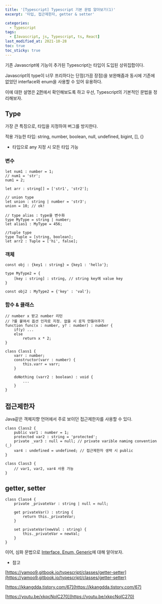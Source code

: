 ```yaml
---
title: '[Typescript] Typescript 기본 문법 알아보기(1)'
excerpt: '타입, 접근제한자, getter & setter'

categories:
  - Typescript
tags:
  - [Javascript, js, Typescript, ts, React]
last_modified_at: 2021-10-28
toc: true  
toc_sticky: true
---
```


기존 Javascript에 기능이 추가된 Typescript는 타입이 도입된 상위집합이다.

Javascript의 type이 너무 프리하다는 단점(가끔 장점)을 보완해줌과 동시에 기존에 없었던 interface와 enum을 사용할 수 있어 유용하다.

이에 대한 설명은 [2편](https://waterdrag0n.github.io/typescript/Typescript(2)/)에서 확인해보도록 하고 우선, Typescript의 기본적인 문법을 정리해보자.

## Type

가장 큰 특징으로, 타입을 지정하여 버그를 방지한다.

적용 가능한 타입: string, number, boolean, null, undefined, bigint, [], {}

- 타입으로 any 지정 시 모든 타입 가능

### 변수

```tsx
let num1 : number = 1;
// num1 = 'str';
num1 = 2;

let arr : string[] = ['str1', 'str2'];

// union type
let union : string | number = 'str3';
union = 10; // ok!

// type alias : type을 변수화
type MyType = string | number;
let alias1 : MyType = 456;

//tuple type
type Tuple = [string, boolean];
let arr2 : Tuple = ['hi', false];
```

### 객체

```tsx
const obj : {key1 : string} = {key1 : 'hello'};

type MyType2 = {
	[key : string] : string, // string key에 value key
}

const obj2 : MyType2 = {'key' : 'val'};
```

### 함수 & 클래스

```tsx
// number x 받고 number 리턴
// ?를 붙여서 옵션 인자로 지정. 없을 시 로직 만들어주기
function func(x : number, y? : number) : number {
	if(y) ...
	else
		return x * 2;
}

class Class1 {
	varr : number;
	constructor(varr : number) {
		this.varr = varr;
	}

	doNothing (varr2 : boolean) : void {
		...
	}
}
```

## 접근제한자

Java같은 객체지향 언어에서 주로 보이던 접근제한자를 사용할 수 있다.

```tsx
class Class2 {
	public var1 : number = 1;
	protected var2 : string = 'protected';
	private _var3 : null = null; // private varible naming convention (_)
	var4 : undefined = undefined; // 접근제한자 생략 시 public
}

class Class3 {
	// var1, var2, var4 사용 가능
}
```

## getter, setter

```tsx
class Class4 {
	private _privateVar : string | null = null;

	get privateVar() : string {
		return this._privateVar;
	}

	set privateVar(newVal : string) {
		this._privateVar = newVal;
	}
}
```

이어, 심화 문법으로 [Interface, Enum, Generic](https://waterdrag0n.github.io/typescript/Typescript(2)/)에 대해 알아보자.

- 참고

[https://yamoo9.gitbook.io/typescript/classes/getter-setter](https://yamoo9.gitbook.io/typescript/classes/getter-setter)

[https://kkangdda.tistory.com/67](https://kkangdda.tistory.com/67)

[https://youtu.be/xkpcNolC270](https://youtu.be/xkpcNolC270)